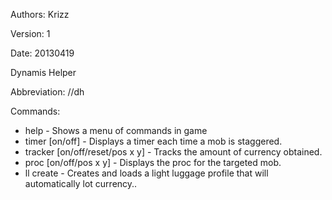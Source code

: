 Authors: Krizz

Version: 1

Date: 20130419

Dynamis Helper

Abbreviation: //dh

Commands:
* help - Shows a menu of commands in game
* timer [on/off] - Displays a timer each time a mob is staggered.
* tracker [on/off/reset/pos x y] - Tracks the amount of currency obtained.
* proc [on/off/pos x y] - Displays the proc for the targeted mob.
* ll create - Creates and loads a light luggage profile that will automatically lot currency..
